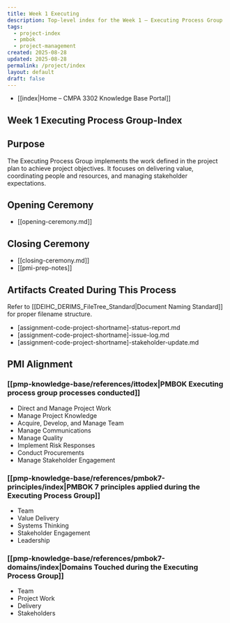 ```yaml
---
title: Week 1 Executing
description: Top-level index for the Week 1 – Executing Process Group
tags:
  - project-index
  - pmbok
  - project-management
created: 2025-08-28
updated: 2025-08-28
permalink: /project/index
layout: default
draft: false
---
```

- [[index|Home – CMPA 3302 Knowledge Base Portal]]
## Week 1 Executing Process Group-Index

## Purpose
The Executing Process Group implements the work defined in the project plan to achieve project objectives. It focuses on delivering value, coordinating people and resources, and managing stakeholder expectations.

## Opening Ceremony
- [[opening-ceremony.md]]

## Closing Ceremony
- [[closing-ceremony.md]]
- [[pmi-prep-notes]]

## Artifacts Created During This Process
Refer to [[DEIHC_DERIMS_FileTree_Standard|Document Naming Standard]] for proper filename structure.

- [assignment-code-project-shortname]-status-report.md
- [assignment-code-project-shortname]-issue-log.md
- [assignment-code-project-shortname]-stakeholder-update.md

## PMI Alignment

### [[pmp-knowledge-base/references/ittodex|PMBOK Executing process group processes conducted]]
- Direct and Manage Project Work
- Manage Project Knowledge
- Acquire, Develop, and Manage Team
- Manage Communications
- Manage Quality
- Implement Risk Responses
- Conduct Procurements
- Manage Stakeholder Engagement

### [[pmp-knowledge-base/references/pmbok7-principles/index|PMBOK 7 principles applied during the Executing Process Group]]
- Team  
- Value Delivery  
- Systems Thinking  
- Stakeholder Engagement  
- Leadership  

### [[pmp-knowledge-base/references/pmbok7-domains/index|Domains Touched during the Executing Process Group]]
- Team  
- Project Work  
- Delivery  
- Stakeholders

